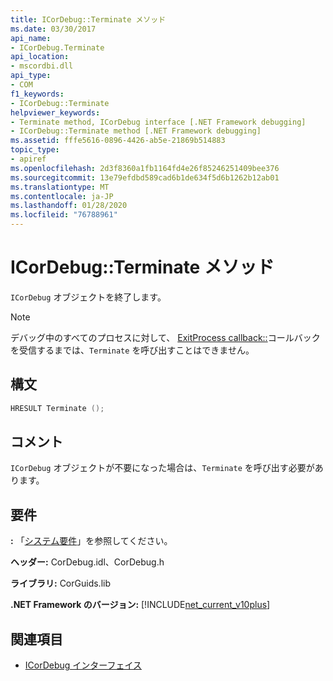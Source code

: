 ```yaml
---
title: ICorDebug::Terminate メソッド
ms.date: 03/30/2017
api_name:
- ICorDebug.Terminate
api_location:
- mscordbi.dll
api_type:
- COM
f1_keywords:
- ICorDebug::Terminate
helpviewer_keywords:
- Terminate method, ICorDebug interface [.NET Framework debugging]
- ICorDebug::Terminate method [.NET Framework debugging]
ms.assetid: fffe5616-0896-4426-ab5e-21869b514883
topic_type:
- apiref
ms.openlocfilehash: 2d3f8360a1fb1164fd4e26f85246251409bee376
ms.sourcegitcommit: 13e79efdbd589cad6b1de634f5d6b1262b12ab01
ms.translationtype: MT
ms.contentlocale: ja-JP
ms.lasthandoff: 01/28/2020
ms.locfileid: "76788961"
---
```

# <a name="icordebugterminate-method"></a>ICorDebug::Terminate メソッド
`ICorDebug` オブジェクトを終了します。  
  
> [!NOTE]
> デバッグ中のすべてのプロセスに対して、 [ExitProcess callback::](icordebugmanagedcallback-exitprocess-method.md)コールバックを受信するまでは、`Terminate` を呼び出すことはできません。  
  
## <a name="syntax"></a>構文  
  
```cpp  
HRESULT Terminate ();  
```  
  
## <a name="remarks"></a>コメント  
 `ICorDebug` オブジェクトが不要になった場合は、`Terminate` を呼び出す必要があります。  
  
## <a name="requirements"></a>要件  
 **:** 「[システム要件](../../../../docs/framework/get-started/system-requirements.md)」を参照してください。  
  
 **ヘッダー:** CorDebug.idl、CorDebug.h  
  
 **ライブラリ:** CorGuids.lib  
  
 **.NET Framework のバージョン:** [!INCLUDE[net_current_v10plus](../../../../includes/net-current-v10plus-md.md)]  
  
## <a name="see-also"></a>関連項目

- [ICorDebug インターフェイス](icordebug-interface.md)
